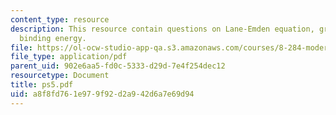 ```yaml
---
content_type: resource
description: This resource contain questions on Lane-Emden equation, gravitational
  binding energy.
file: https://ol-ocw-studio-app-qa.s3.amazonaws.com/courses/8-284-modern-astrophysics-spring-2006/a8f8fd761e979f92d2a942d6a7e69d94_ps5.pdf
file_type: application/pdf
parent_uid: 902e6aa5-fd0c-5333-d29d-7e4f254dec12
resourcetype: Document
title: ps5.pdf
uid: a8f8fd76-1e97-9f92-d2a9-42d6a7e69d94
---
```

